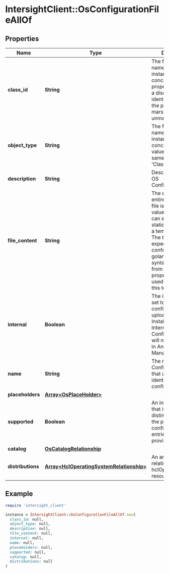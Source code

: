# IntersightClient::OsConfigurationFileAllOf

## Properties

| Name | Type | Description | Notes |
| ---- | ---- | ----------- | ----- |
| **class_id** | **String** | The fully-qualified name of the instantiated, concrete type. This property is used as a discriminator to identify the type of the payload when marshaling and unmarshaling data. | [default to &#39;os.ConfigurationFile&#39;] |
| **object_type** | **String** | The fully-qualified name of the instantiated, concrete type. The value should be the same as the &#39;ClassId&#39; property. | [default to &#39;os.ConfigurationFile&#39;] |
| **description** | **String** | Description of the OS ConfigurationFile. | [optional] |
| **file_content** | **String** | The content of the entire configuration file is stored as value. The content can either be a static file content or a template content. The template is expected to conform to the golang template syntax. The values from os.Answers properties will be used to populate this template. | [optional] |
| **internal** | **Boolean** | The internal flag is set to true when configuration file is uploaded from OS Install wizard. Internal Configuration files will not be displayed in Answer Management Page. | [optional][default to false] |
| **name** | **String** | The name of the OS ConfigurationFile that uniquely identifies the configuration file. | [optional] |
| **placeholders** | [**Array&lt;OsPlaceHolder&gt;**](OsPlaceHolder.md) |  | [optional] |
| **supported** | **Boolean** | An internal property that is used to distinguish between the pre-canned OS configuration file entries and user provided entries. | [optional][readonly] |
| **catalog** | [**OsCatalogRelationship**](OsCatalogRelationship.md) |  | [optional] |
| **distributions** | [**Array&lt;HclOperatingSystemRelationship&gt;**](HclOperatingSystemRelationship.md) | An array of relationships to hclOperatingSystem resources. | [optional] |

## Example

```ruby
require 'intersight_client'

instance = IntersightClient::OsConfigurationFileAllOf.new(
  class_id: null,
  object_type: null,
  description: null,
  file_content: null,
  internal: null,
  name: null,
  placeholders: null,
  supported: null,
  catalog: null,
  distributions: null
)
```


